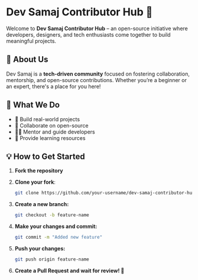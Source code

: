 # Dev Samaj Contributor Hub 🚀

Welcome to **Dev Samaj Contributor Hub** – an open-source initiative where developers, designers, and tech enthusiasts come together to build meaningful projects. 

## 🌟 About Us
Dev Samaj is a **tech-driven community** focused on fostering collaboration, mentorship, and open-source contributions. Whether you’re a beginner or an expert, there's a place for you here!

## 📌 What We Do
- 🚀 Build real-world projects
- 🤝 Collaborate on open-source
- 🧑‍🏫 Mentor and guide developers
- 📖 Provide learning resources

## 💡 How to Get Started
1. **Fork the repository**

2. **Clone your fork**:  
   ```bash
   git clone https://github.com/your-username/dev-samaj-contributor-hub.git
   ```
   
3. **Create a new branch:**
   ```bash
   git checkout -b feature-name
   ```

4. **Make your changes and commit:**
   ```bash
   git commit -m "Added new feature"
   ```

5. **Push your changes:**
   ```bash
   git push origin feature-name
   ```

6. **Create a Pull Request and wait for review! 🎉**


